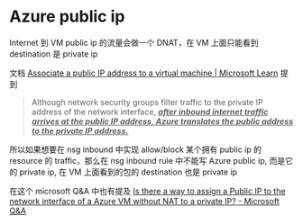 # Azure public ip

Internet 到 VM public ip 的流量会做一个 DNAT，在 VM 上面只能看到 destination 是 private ip

文档 [Associate a public IP address to a virtual machine | Microsoft Learn](https://learn.microsoft.com/en-us/azure/virtual-network/ip-services/associate-public-ip-address-vm?tabs=azure-portal#allow-network-traffic-to-the-vm) 提到

> Although network security groups filter traffic to the private IP address of the network interface, **<u>*after inbound internet traffic arrives at the public IP address, Azure translates the public address to the private IP address.*</u>** 



所以如果想要在 nsg inbound 中实现 allow/block 某个拥有 public ip 的 resource 的 traffic，那么在 nsg inbound rule 中不能写 Azure public ip, 而是它的 private ip, 在 VM 上面看到的包的 destination 也是 private ip



在这个 microsoft Q&A 中也有提及 [Is there a way to assign a Public IP to the network interface of a Azure VM without NAT to a private IP? - Microsoft Q&A](https://learn.microsoft.com/en-us/answers/questions/1663911/is-there-a-way-to-assign-a-public-ip-to-the-networ)
